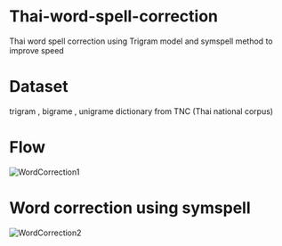# Thai-word-spell-correction
Thai word spell correction using Trigram model and symspell method to improve speed
# Dataset
trigram , bigrame , unigrame dictionary from TNC (Thai national corpus)
# Flow
![WordCorrection1](https://user-images.githubusercontent.com/78986208/162771116-e6cd444c-cbab-475c-a8f5-56bf794cf618.jpg)
# Word correction using symspell
![WordCorrection2](https://user-images.githubusercontent.com/78986208/162771380-81b32ff2-f84e-4abf-a35a-4cf4db409675.jpg)

